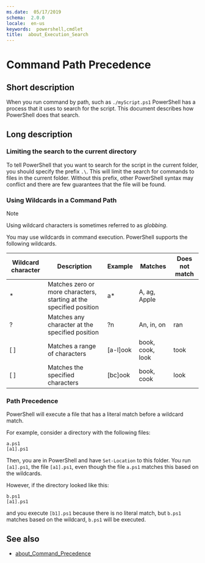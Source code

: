 ```yaml
---
ms.date:  05/17/2019
schema:  2.0.0
locale:  en-us
keywords:  powershell,cmdlet
title:  about_Execution_Search
---
```


# Command Path Precedence

## Short description

When you run command by path,
such as `./myScript.ps1` PowerShell has a process that it uses to search for the script.
This document describes how PowerShell does that search.

## Long description

### Limiting the search to the current directory

To tell PowerShell that you want to search for the script in the current folder,
you should specify the prefix `.\`.
This will limit the search for commands to files in the current folder.
Without this prefix,
other PowerShell syntax may conflict and there are few guarantees that the file will be found.

### Using Wildcards in a Command Path

> [!NOTE]
> Using wildcard characters is sometimes referred to as *globbing*.

You may use wildcards in command execution.
PowerShell supports the following wildcards.

| Wildcard character | Description                                                         | Example  | Matches          | Does not match |
|--------------------|---------------------------------------------------------------------|----------|------------------|----------------|
| *                  | Matches zero or more characters, starting at the specified position | a*       | A, ag, Apple     |                |
| ?                  | Matches any character at the specified position                      | ?n       | An, in, on       | ran            |
| [ ]                | Matches a range of characters                                       | [a-l]ook | book, cook, look | took           |
| [ ]                | Matches the specified characters                                    | [bc]ook  | book, cook       | look           |

### Path Precedence

PowerShell will execute a file that has a literal match before a wildcard match.

For example, consider a directory with the following files:

```
a.ps1
[a1].ps1
```

Then, you are in PowerShell and have `Set-Location` to this folder.
You run `[a1].ps1`, the file `[a1].ps1`, even though the file `a.ps1` matches this based on the wildcards.

However, if the directory looked like this:

```
b.ps1
[a1].ps1
```

and you execute `[b1].ps1` because there is no literal match,
but `b.ps1` matches based on the wildcard, `b.ps1` will be executed.

## See also

- [about_Command_Precedence](about_Command_Precedence.md)
